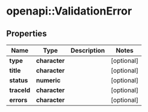 # openapi::ValidationError


## Properties
Name | Type | Description | Notes
------------ | ------------- | ------------- | -------------
**type** | **character** |  | [optional] 
**title** | **character** |  | [optional] 
**status** | **numeric** |  | [optional] 
**traceId** | **character** |  | [optional] 
**errors** | **character** |  | [optional] 


